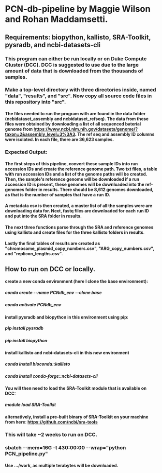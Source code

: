 # PCN-db-pipeline by Maggie Wilson and Rohan Maddamsetti.
## Requirements: biopython, kallisto, SRA-Toolkit, pysradb, and ncbi-datasets-cli

### This program can either be run locally or on Duke Compute Cluster (DCC). DCC is suggested to use due to the large amount of data that is downloaded from the thousands of samples. 

### Make a top-level directory with three directories inside, named "data", "results", and "src". Now copy all source code files in this repository into "src".

#### The files needed to run the program with are found in the data folder (ncbidataset_assembly and ncbidataset_refseq). The data from these files were obtained by downloading a list of all sequenced baterial genome from https://www.ncbi.nlm.nih.gov/datasets/genome/?taxon=2&assembly_level=3%3A3. The ref seq and assembly ID columns were isolated. In each file, there are 36,623 samples.

### Expected Output:
#### The first steps of this pipeline, convert these sample IDs into run accession IDs and create the reference genome path. Two txt files, a table with run accession IDs and a list of the genome paths  will be created. Then, the sample's reference genome will be downloaded if a run accession ID is present, these genomes will be downloaded into the ref-genomes folder in results. There should be 8,612 genomes downloaded, as that is the number of samples that have a run ID.
#### A metadata csv is then created, a master list of all the samples were are downloading data for. Next, fastq files are downloaded for each run ID and put into the SRA folder in results.
#### The next three functions parse through the SRA and reference genomes using kallisto and create files for the three kallisto folders in results.
#### Lastly the final tables of results are created as "chromosome_plasmid_copy_numbers.csv", "ARG_copy_numbers.csv", and "replicon_lengths.csv".

## How to run on DCC or locally.
#### create a new conda environment (here I clone the base environment):
##### conda create --name PCNdb_env --clone base
##### conda activate PCNdb_env
#### install pysradb and biopython in this environment using pip:
##### pip install pysradb
##### pip install biopython
#### install kallisto and ncbi-datasets-cli in this new environment
##### conda install bioconda::kallisto
##### conda install conda-forge::ncbi-datasets-cli


#### You will then need to load the SRA-Toolkit module that is available on DCC:
##### module load SRA-Toolkit
#### alternatively, install a pre-built binary of SRA-Toolkit on your machine from here: https://github.com/ncbi/sra-tools

### This will take ~2 weeks to run on DCC.
### sbatch --mem=16G -t 430:00:00 --wrap="python PCN_pipeline.py"
#### Use .../work, as multiple terabytes will be downloaded.
